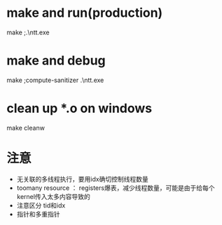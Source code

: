 # make and run(production)  

make ;.\ntt.exe

# make and debug  

make ;compute-sanitizer .\ntt.exe

# clean up *.o on windows

make cleanw



# 注意
- 无关联的多线程执行，要用idx确切控制线程数量
- toomany resource ： registers爆表，减少线程数量，可能是由于给每个kernel传入太多内容导致的
- 注意区分 tid和idx
- 指针和多重指针
